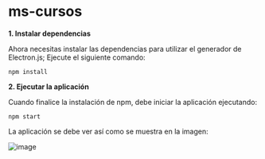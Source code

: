 # ms-cursos

**1. Instalar dependencias**

Ahora necesitas instalar las dependencias para utilizar el generador de Electron.js; Ejecute el siguiente comando:

    npm install

**2. Ejecutar la aplicación**

Cuando finalice la instalación de npm, debe iniciar la aplicación ejecutando:

    npm start

La aplicación se debe ver así como se muestra en la imagen:

![image](https://user-images.githubusercontent.com/42421550/95794640-fbe69400-0cad-11eb-8bc4-8f6e0da7bb9e.png)
